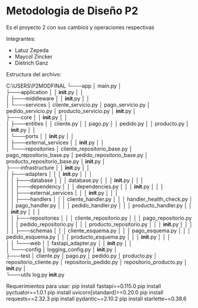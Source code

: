 # Metodologia de Diseño P2
Es el proyecto 2 con sus cambios y operaciones respectivas

Integrantes:
- Latuz Zepeda
- Maycol Zincker
- Dietrich Ganz

Estructura del archivo: 

C:\USERS\P2MODFINAL
└───app
    │   main.py
    │   
    ├───application
    │   │   __init__.py
    │   │   
    │   ├───middleware
    │   │       __init__.py
    │   │       
    │   └───services
    │           cliente_servicio.py
    │           pago_servicio.py
    │           pedido_servicio.py
    │           producto_servicio.py
    │           __init__.py
    │           
    ├───core
    │   │   __init__.py
    │   │   
    │   ├───entities
    │   │       cliente.py
    │   │       pago.py
    │   │       pedido.py
    │   │       producto.py
    │   │       __init__.py
    │   │       
    │   └───ports
    │       │   __init__.py
    │       │   
    │       ├───external_services
    │       │       __init__.py
    │       │       
    │       └───repositories
    │               cliente_repositorio_base.py
    │               pago_repositorio_base.py
    │               pedido_repositorio_base.py
    │               producto_repositorio_base.py
    │               __init__.py
    │               
    ├───infrastructure
    │   │   __init__.py
    │   │   
    │   ├───adapters
    │   │   │   __init__.py
    │   │   │   
    │   │   ├───database
    │   │   │       database.py
    │   │   │       __init__.py
    │   │   │       
    │   │   ├───dependency
    │   │   │       dependencies.py
    │   │   │       __init__.py
    │   │   │       
    │   │   ├───external_services
    │   │   │       __init__.py
    │   │   │       
    │   │   ├───handlers
    │   │   │       cliente_handler.py
    │   │   │       handler_health_check.py
    │   │   │       pago_handler.py
    │   │   │       pedido_handler.py
    │   │   │       producto_handler.py
    │   │   │       __init__.py
    │   │   │       
    │   │   ├───repositories
    │   │   │       cliente_repositorio.py
    │   │   │       pago_repositorio.py
    │   │   │       pedido_repositorio.py
    │   │   │       producto_repositorio.py
    │   │   │       __init__.py
    │   │   │       
    │   │   ├───schemas
    │   │   │       cliente_esquema.py
    │   │   │       pago_esquema.py
    │   │   │       pedido_esquema.py
    │   │   │       producto_esquema.py
    │   │   │       __init__.py
    │   │   │       
    │   │   └───web
    │   │           fastapi_adapter.py
    │   │           __init__.py
    │   │           
    │   └───config
    │           logging_config.py
    │           __init__.py
    │           
    ├───test
    │       cliente.py
    │       pago.py
    │       pedido.py
    │       producto.py
    │       repositorio_cliente.py
    │       repositorio_pedido.py
    │       repositorio_producto.py
    │       __init__.py
    │       
    └───utils
            log.py
            __init__.py


Requerimientos para usar:
pip install fastapi==0.115.0
pip install pyctuator==1.0.1
pip install uvicorn[standard]==0.20.0
pip install requests==2.32.3
pip install pydantic~=2.10.2
pip install starlette~=0.38.6

